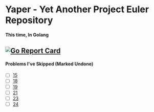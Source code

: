 # Yaper - Yet Another Project Euler Repository 
#### This time, In Golang
[![Go Report Card](https://goreportcard.com/badge/HankiGreed/Yaper)](https://goreportcard.com/report/HankiGreed/Yaper)
--- 

#### Problems I've Skipped (Marked Undone)
- [ ] [15](https://projecteuler.net/problem=15)
- [ ] [18](https://projecteuler.net/problem=18)
- [ ] [19](https://projecteuler.net/problem=19)
- [ ] [21](https://projecteuler.net/problem=21)
- [ ] [23](https://projecteuler.net/problem=23)
- [ ] [24](https://projecteuler.net/problem=24)
